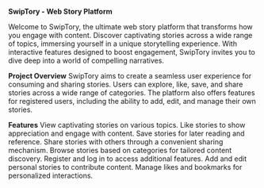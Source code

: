 **SwipTory -  Web Story Platform**

Welcome to SwipTory, the ultimate web story platform that transforms how you engage with content. Discover captivating stories across a wide range of topics, immersing yourself in a unique storytelling experience. With interactive features designed to boost engagement, SwipTory invites you to dive deep into a world of compelling narratives.

**Project Overview**
SwipTory aims to create a seamless user experience for consuming and sharing stories. Users can explore, like, save, and share stories across a wide range of categories. The platform also offers features for registered users, including the ability to add, edit, and manage their own stories.

**Features**
View captivating stories on various topics.
Like stories to show appreciation and engage with content.
Save stories for later reading and reference.
Share stories with others through a convenient sharing mechanism.
Browse stories based on categories for tailored content discovery.
Register and log in to access additional features.
Add and edit personal stories to contribute content.
Manage likes and bookmarks for personalized interactions.

